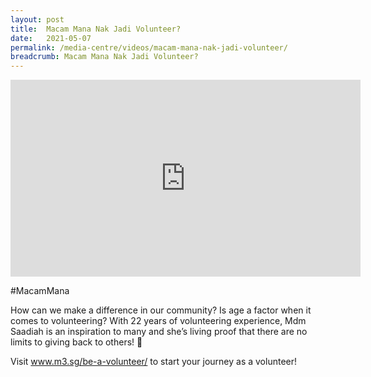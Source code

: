 ```yaml
---
layout: post
title:  Macam Mana Nak Jadi Volunteer?
date:   2021-05-07
permalink: /media-centre/videos/macam-mana-nak-jadi-volunteer/
breadcrumb: Macam Mana Nak Jadi Volunteer? 
---
```


<div class="bp-youtube">
<iframe width="560" height="315" src="https://www.youtube.com/embed/MPo8vOvVRBU" title="YouTube video player" frameborder="0" allow="accelerometer; autoplay; clipboard-write; encrypted-media; gyroscope; picture-in-picture" allowfullscreen></iframe>
</div>

#MacamMana

How can we make a difference in our community? Is age a factor when it comes to volunteering?
With 22 years of volunteering experience, Mdm Saadiah is an inspiration to many and she’s living proof that there are no limits to giving back to others! 🤩

Visit www.m3.sg/be-a-volunteer/ to start your journey as a volunteer!

